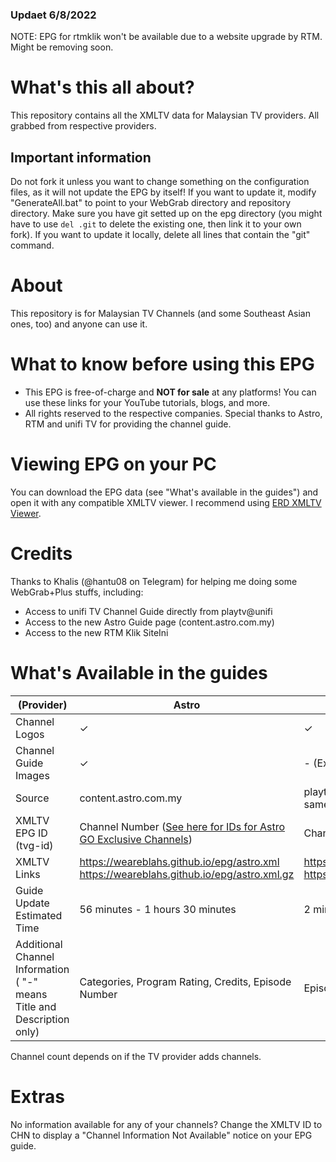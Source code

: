### Updaet 6/8/2022
NOTE: EPG for rtmklik won't be available due to a website upgrade by RTM. Might be removing soon.

# What's this all about?
This repository contains all the XMLTV data for Malaysian TV providers. All grabbed from respective providers.

## Important information
Do not fork it unless you want to change something on the configuration files, as it will not update the EPG by itself! If you want to update it, modify "GenerateAll.bat" to point to your WebGrab directory and repository directory. Make sure you have git setted up on the epg directory (you might have to use ``del .git`` to delete the existing one, then link it to your own fork). If you want to update it locally, delete all lines that contain the "git" command.

# About
This repository is for Malaysian TV Channels (and some Southeast Asian ones, too) and anyone can use it.

# What to know before using this EPG
- This EPG is free-of-charge and **NOT for sale** at any platforms! You can use these links for your YouTube tutorials, blogs, and more.
- All rights reserved to the respective companies. Special thanks to Astro, RTM and unifi TV for providing the channel guide.

# Viewing EPG on your PC
You can download the EPG data (see "What's available in the guides") and open it with any compatible XMLTV viewer. I recommend using [ERD XMLTV Viewer](https://erdesigns.eu/app/freeware/view/4).

# Credits
Thanks to Khalis (@hantu08 on Telegram) for helping me doing some WebGrab+Plus stuffs, including:
 - Access to unifi TV Channel Guide directly from playtv@unifi  
 - Access to the new Astro Guide page (content.astro.com.my)
 - Access to the new RTM Klik SiteIni

# What's Available in the guides
| (Provider) | Astro | unifi TV | RTM Klik | MYTV Broadcasting / myFreeview |
|--|--|--|--|--|
| Channel Logos | ✓ | ✓ | ✓ (Not Transparent) | ✓ (RTM Klik sources are not transparent) |
| Channel Guide Images | ✓ | - (Except Astro sources) | - | - |
| Source | content.astro.com.my | playtv.unifi.com.my (Some channels uses same source as Astro) | rtmklik.rtm.gov.my | rtmklik.gov.my / content.astro.com.my |
| XMLTV EPG ID (tvg-id) | Channel Number ([See here for IDs for Astro GO Exclusive Channels](https://weareblahs.github.io/epg/misc/AGEC.md)) | Channel Name | [See Here](https://weareblahs.github.io/epg/misc/RTMK.md) | Channel Number |
| XMLTV Links | https://weareblahs.github.io/epg/astro.xml  https://weareblahs.github.io/epg/astro.xml.gz | https://weareblahs.github.io/epg/unifitv.xml  https://weareblahs.github.io/epg/unifitv.xml.gz | https://weareblahs.github.io/epg/rtmklik.xml  https://weareblahs.github.io/epg/rtmklik.xml.gz | https://weareblahs.github.io/epg/mytv.xml  https://weareblahs.github.io/epg/mytv.xml.gz |
| Guide Update Estimated Time | 56 minutes - 1 hours 30 minutes | 2 minutes - 10 minutes | 36 seconds - 2 minutes | 3 minutes - 4 minutes |
| Additional Channel Information ( "-" means Title and Description only) | Categories, Program Rating, Credits, Episode Number | Episode Number | Episode Number, Category | Program Rating, Episode Number |

Channel count depends on if the TV provider adds channels.
# Extras
No information available for any of your channels? Change the XMLTV ID to CHN to display a "Channel Information Not Available" notice on your EPG guide.
